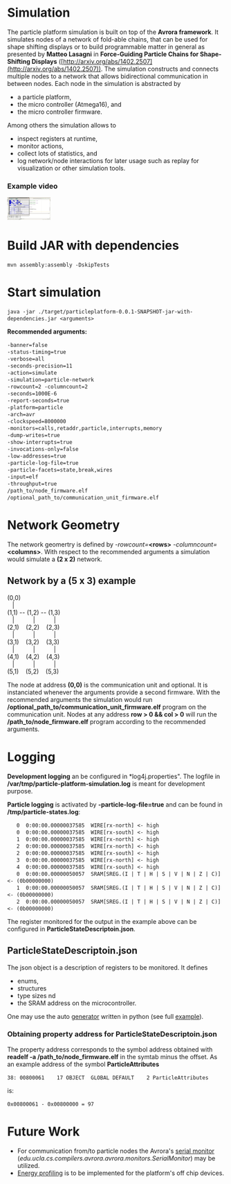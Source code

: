 Simulation
==========
The particle platform simulation is built on top of the **Avrora framework**.
It simulates nodes of a network of fold-able chains, that can be used for
shape shifting displays or to build programmable matter in general as
presented by **Matteo Lasagni** in **Force-Guiding Particle Chains for Shape-Shifting Displays** ([http://arxiv.org/abs/1402.2507](http://arxiv.org/abs/1402.2507)).
The simulation constructs and connects multiple nodes to a network that allows bidirectional
communication in between nodes. Each node in the simulation is abstracted by

+ a particle platform,
+ the micro controller (Atmega16), and 
+ the micro controller firmware.

Among others the simulation allows to 

+ inspect registers at runtime, 
+ monitor actions,
+ collect lots of statistics, and
+ log network/node interactions for later usage such as replay for 
visualization or other simulation tools.

### Example video
<a href="./examples/howto-simulate-and-visualize.mp4"><img src="./examples/howto-simulate-and-visualize.png" width=100 /></a>


Build JAR with dependencies
===========================

    mvn assembly:assembly -DskipTests

Start simulation
================

    java -jar ./target/particleplatform-0.0.1-SNAPSHOT-jar-with-dependencies.jar <arguments>
    
**Recommended arguments:**

    -banner=false 
    -status-timing=true 
    -verbose=all 
    -seconds-precision=11 
    -action=simulate 
    -simulation=particle-network 
    -rowcount=2 -columncount=2 
    -seconds=1000E-6 
    -report-seconds=true 
    -platform=particle 
    -arch=avr 
    -clockspeed=8000000 
    -monitors=calls,retaddr,particle,interrupts,memory 
    -dump-writes=true 
    -show-interrupts=true 
    -invocations-only=false 
    -low-addresses=true 
    -particle-log-file=true 
    -particle-facets=state,break,wires 
    -input=elf 
    -throughput=true
    /path_to/node_firmware.elf /optional_path_to/communication_unit_firmware.elf

Network Geometry
================
The network geomertry is defined by *-rowcount=***<rows\>** 
*-columncount=***<columns\>**. With respect to the recommended arguments a simulation
would simulate a **(2 x 2)** network.

**Network** by a (5 x 3) example
---------------------------------

(0,0)<br>
&nbsp;&nbsp;&nbsp;|<br>
(1,1) -- (1,2) -- (1,3)<br>
&nbsp;&nbsp;&nbsp;|&nbsp;&nbsp;&nbsp;&nbsp;&nbsp;&nbsp;&nbsp;&nbsp;&nbsp;&nbsp;&nbsp;|&nbsp;&nbsp;&nbsp;&nbsp;&nbsp;&nbsp;&nbsp;&nbsp;&nbsp;&nbsp;&nbsp;|<br>
(2,1) &nbsp;&nbsp; (2,2) &nbsp;&nbsp; (2,3)<br>
&nbsp;&nbsp;&nbsp;|&nbsp;&nbsp;&nbsp;&nbsp;&nbsp;&nbsp;&nbsp;&nbsp;&nbsp;&nbsp;&nbsp;|&nbsp;&nbsp;&nbsp;&nbsp;&nbsp;&nbsp;&nbsp;&nbsp;&nbsp;&nbsp;&nbsp;|<br>
(3,1) &nbsp;&nbsp; (3,2) &nbsp;&nbsp; (3,3)<br>
&nbsp;&nbsp;&nbsp;|&nbsp;&nbsp;&nbsp;&nbsp;&nbsp;&nbsp;&nbsp;&nbsp;&nbsp;&nbsp;&nbsp;|&nbsp;&nbsp;&nbsp;&nbsp;&nbsp;&nbsp;&nbsp;&nbsp;&nbsp;&nbsp;&nbsp;|<br>
(4,1) &nbsp;&nbsp; (4,2) &nbsp;&nbsp; (4,3)<br>
&nbsp;&nbsp;&nbsp;|&nbsp;&nbsp;&nbsp;&nbsp;&nbsp;&nbsp;&nbsp;&nbsp;&nbsp;&nbsp;&nbsp;|&nbsp;&nbsp;&nbsp;&nbsp;&nbsp;&nbsp;&nbsp;&nbsp;&nbsp;&nbsp;&nbsp;|<br>
(5,1) &nbsp;&nbsp; (5,2) &nbsp;&nbsp; (5,3)<br>

The node at address **(0,0)** is the communication unit and optional. It is 
instanciated whenever the arguments provide a second firmware. With the recommended
arguments the simulation would run **/optional_path_to/communication_unit_firmware.elf** program
on the communication unit. Nodes at any address **row > 0 && col > 0** will
run the **/path_to/node_firmware.elf** program according to the recommended arguments.

Logging
=======
**Development logging** an be configured in *log4j.properties". The logfile 
in **/var/tmp/particle-platform-simulation.log** is meant for development purpose.

**Particle logging** is activated by **-particle-log-file=true** and can be found in 
**/tmp/particle-states.log**:

       0  0:00:00.00000037585  WIRE[rx-north] <- high
       0  0:00:00.00000037585  WIRE[rx-south] <- high
       1  0:00:00.00000037585  WIRE[rx-north] <- high
       2  0:00:00.00000037585  WIRE[rx-north] <- high
       2  0:00:00.00000037585  WIRE[rx-south] <- high
       3  0:00:00.00000037585  WIRE[rx-north] <- high
       4  0:00:00.00000037585  WIRE[rx-south] <- high
       0  0:00:00.00000050057  SRAM[SREG.(I | T | H | S | V | N | Z | C)] <- (0b00000000)
       1  0:00:00.00000050057  SRAM[SREG.(I | T | H | S | V | N | Z | C)] <- (0b00000000)
       2  0:00:00.00000050057  SRAM[SREG.(I | T | H | S | V | N | Z | C)] <- (0b00000000)

The register monitored for the output in the example above can be configured in **ParticleStateDescriptoin.json**.

ParticleStateDescriptoin.json
------------------------------

The json object is a description of registers to be monitored. 
It defines 

+ enums, 
+ structures
+ type sizes nd
+ the SRAM address on the microcontroller.

One may use the auto [generator](https://github.com/ProgrammableMatter/cstruct-to-json)
written in python (see full [example](https://github.com/ProgrammableMatter/avrora-particle-platform/blob/master/src/main/resources/ParticleRegisterDescription.json)).


### Obtaining property address for ParticleStateDescriptoin.json
The property address corresponds to the symbol address obtained with 
**readelf -a /path_to/node_firmware.elf** in the symtab minus the offset.
As an example address of the symbol **ParticleAttributes**

    38: 00800061    17 OBJECT  GLOBAL DEFAULT    2 ParticleAttributes

is: 

    0x00800061 - 0x00800000 = 97

Future Work
===========

* For communication from/to particle nodes the Avrora's [serial monitor](http://compilers.cs.ucla.edu/avrora/help/serial.html)
(*edu.ucla.cs.compilers.avrora.avrora.monitors.SerialMonitor*) may be utilized.
* [Energy profiling](http://compilers.cs.ucla.edu/avrora/help/energy-profile.html) is to be implemented for the platform's off chip devices.
